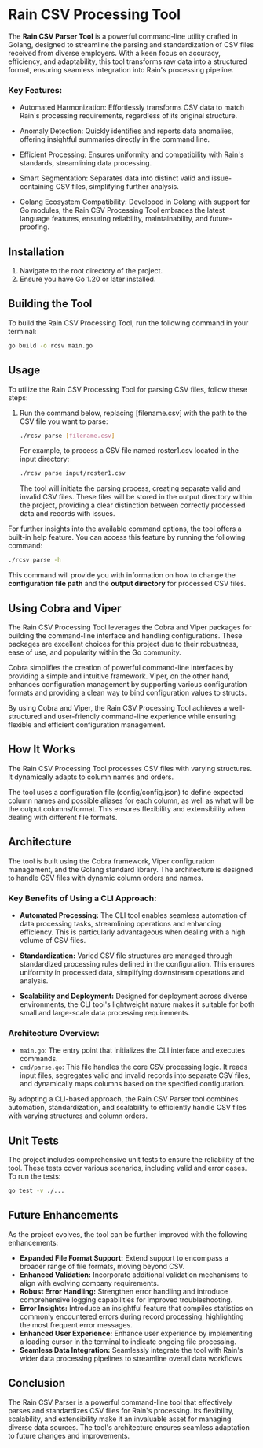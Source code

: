 # Rain CSV Processing Tool

The **Rain CSV Parser Tool** is a powerful command-line utility crafted in Golang, designed to streamline the parsing and standardization of CSV files received from diverse employers. With a keen focus on accuracy, efficiency, and adaptability, this tool transforms raw data into a structured format, ensuring seamless integration into Rain's processing pipeline.

### Key Features:

- Automated Harmonization: Effortlessly transforms CSV data to match Rain's processing requirements, regardless of its original structure.

- Anomaly Detection: Quickly identifies and reports data anomalies, offering insightful summaries directly in the command line.

- Efficient Processing: Ensures uniformity and compatibility with Rain's standards, streamlining data processing.

- Smart Segmentation: Separates data into distinct valid and issue-containing CSV files, simplifying further analysis.

- Golang Ecosystem Compatibility: Developed in Golang with support for Go modules, the Rain CSV Processing Tool embraces the latest language features, ensuring reliability, maintainability, and future-proofing.


## Installation

1. Navigate to the root directory of the project.
2. Ensure you have Go 1.20 or later installed.
## Building the Tool
To build the Rain CSV Processing Tool, run the following command in your terminal:
```bash
go build -o rcsv main.go
```

## Usage
To utilize the Rain CSV Processing Tool for parsing CSV files, follow these steps:

1. Run the command below, replacing [filename.csv] with the path to the CSV file you want to parse:

    ```bash
    ./rcsv parse [filename.csv]
    ```
    For example, to process a CSV file named roster1.csv located in the input directory:
    ```bash
    ./rcsv parse input/roster1.csv
    ```
    The tool will initiate the parsing process, creating separate valid and invalid CSV files. These files will be stored in the output directory within the project, providing a clear distinction between correctly processed data and records with issues.



For further insights into the available command options, the tool offers a built-in help feature. You can access this feature by running the following command:
```bash
./rcsv parse -h
```
This command will provide you with information on how to change the **configuration file path** and the **output directory** for processed CSV files. 

## Using Cobra and Viper
The Rain CSV Processing Tool leverages the Cobra and Viper packages for building the command-line interface and handling configurations. These packages are excellent choices for this project due to their robustness, ease of use, and popularity within the Go community.

Cobra simplifies the creation of powerful command-line interfaces by providing a simple and intuitive framework. Viper, on the other hand, enhances configuration management by supporting various configuration formats and providing a clean way to bind configuration values to structs.

By using Cobra and Viper, the Rain CSV Processing Tool achieves a well-structured and user-friendly command-line experience while ensuring flexible and efficient configuration management.

## How It Works
The Rain CSV Processing Tool processes CSV files with varying structures. It dynamically adapts to column names and orders.

The tool uses a configuration file (config/config.json) to define expected column names and possible aliases for each column, as well as what will be the output columns/format. This ensures flexibility and extensibility when dealing with different file formats.

## Architecture
The tool is built using the Cobra framework, Viper configuration management, and the Golang standard library.
The architecture is designed to handle CSV files with dynamic column orders and names.

### Key Benefits of Using a CLI Approach:
- **Automated Processing:** The CLI tool enables seamless automation of data processing tasks, streamlining operations and enhancing efficiency.
This is particularly advantageous when dealing with a high volume of CSV files.

- **Standardization:** Varied CSV file structures are managed through standardized processing rules defined in the configuration.
This ensures uniformity in processed data, simplifying downstream operations and analysis.

- **Scalability and Deployment:** Designed for deployment across diverse environments, the CLI tool's lightweight nature makes it suitable for both small and large-scale data processing requirements.

### Architecture Overview:
- `main.go`: The entry point that initializes the CLI interface and executes commands.
- `cmd/parse.go`: This file handles the core CSV processing logic. It reads input files, segregates valid and invalid records into separate CSV files, and dynamically maps columns based on the specified configuration.
  
By adopting a CLI-based approach, the Rain CSV Parser tool combines automation, standardization, and scalability to efficiently handle CSV files with varying structures and column orders.

## Unit Tests
The project includes comprehensive unit tests to ensure the reliability of the tool. These tests cover various scenarios, including valid and error cases. To run the tests:
```bash
go test -v ./...
```

## Future Enhancements
As the project evolves, the tool can be further improved with the following enhancements:

- **Expanded File Format Support:** Extend support to encompass a broader range of file formats, moving beyond CSV.
- **Enhanced Validation:** Incorporate additional validation mechanisms to align with evolving company requirements.
- **Robust Error Handling:** Strengthen error handling and introduce comprehensive logging capabilities for improved troubleshooting.
- **Error Insights:** Introduce an insightful feature that compiles statistics on commonly encountered errors during record processing, highlighting the most frequent error messages.
- **Enhanced User Experience:** Enhance user experience by implementing a loading cursor in the terminal to indicate ongoing file processing.
- **Seamless Data Integration:** Seamlessly integrate the tool with Rain's wider data processing pipelines to streamline overall data workflows.


## Conclusion
The Rain CSV Parser is a powerful command-line tool that effectively parses and standardizes CSV files for Rain's processing. Its flexibility, scalability, and extensibility make it an invaluable asset for managing diverse data sources. The tool's architecture ensures seamless adaptation to future changes and improvements.